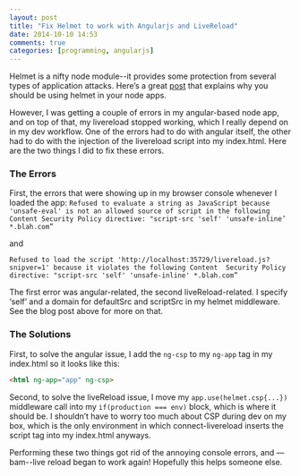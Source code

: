 ```yaml
---
layout: post
title: "Fix Helmet to work with Angularjs and LiveReload"
date: 2014-10-10 14:53
comments: true
categories: [programming, angularjs]
---
```

Helmet is a nifty node module--it provides some protection from several types of application attacks. Here’s a great 
[post](http://scottksmith.com/blog/2014/09/21/protect-your-node-apps-noggin-with-helmet/) that explains why you should 
be using helmet in your node apps.

However, I was getting a couple of errors in my angular-based node app, and on top of that, my livereload stopped working, 
which I really depend on in my dev workflow. One of the errors had to do with angular itself, the other had to do with the 
injection of the livereload script into my index.html. Here are the two things I did to fix these errors.

<!-- more -->

### The Errors

First, the errors that were showing up in my browser console whenever I loaded the app:
`Refused to evaluate a string as JavaScript because 'unsafe-eval' is not an allowed source of script in the following 
Content Security Policy directive: "script-src 'self' 'unsafe-inline’ *.blah.com”`

and

`Refused to load the script 'http://localhost:35729/livereload.js?snipver=1' because it violates the following Content 
Security Policy directive: "script-src 'self' 'unsafe-inline' *.blah.com”`

The first error was angular-related, the second liveReload-related. I specify ‘self’ and a domain for defaultSrc and 
scriptSrc in my helmet middleware. See the blog post above for more on that.

### The Solutions

First, to solve the angular issue, I add the `ng-csp` to my `ng-app` tag in my index.html so it looks like this:
``` html
<html ng-app="app" ng-csp>
```

Second, to solve the liveReload issue, I move my `app.use(helmet.csp{...})` middleware call into my `if(production === env)` 
block, which is where it should be. I shouldn’t have to worry too much about CSP during dev on my box, which is the only 
environment in which connect-livereload inserts the script tag into my index.html anyways.

Performing these two things got rid of the annoying console errors, and —bam--live reload began to work again! Hopefully 
this helps someone else.
